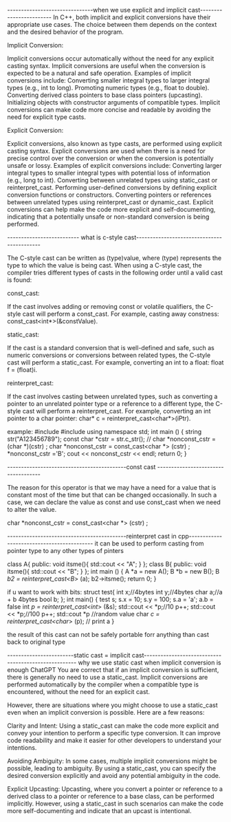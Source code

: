-------------------------------when we use explicit and implicit cast------------------------
In C++, both implicit and explicit conversions have their appropriate use cases. The choice between them depends on the context and the desired behavior of the program.

Implicit Conversion:

Implicit conversions occur automatically without the need for any explicit casting syntax.
Implicit conversions are useful when the conversion is expected to be a natural and safe operation.
Examples of implicit conversions include:
Converting smaller integral types to larger integral types (e.g., int to long).
Promoting numeric types (e.g., float to double).
Converting derived class pointers to base class pointers (upcasting).
Initializing objects with constructor arguments of compatible types.
Implicit conversions can make code more concise and readable by avoiding the need for explicit type casts.

Explicit Conversion:

Explicit conversions, also known as type casts, are performed using explicit casting syntax.
Explicit conversions are used when there is a need for precise control over the conversion or when the conversion is potentially unsafe or lossy.
Examples of explicit conversions include:
Converting larger integral types to smaller integral types with potential loss of information (e.g., long to int).
Converting between unrelated types using static_cast or reinterpret_cast.
Performing user-defined conversions by defining explicit conversion functions or constructors.
Converting pointers or references between unrelated types using reinterpret_cast or dynamic_cast.
Explicit conversions can help make the code more explicit and self-documenting, indicating that a potentially unsafe or non-standard conversion is being performed.

-------------------------- what is c-style cast-------------------------------------------

The C-style cast can be written as (type)value, where (type) represents the type to which the value is being cast. When using a C-style cast, the compiler tries different types of casts in the following order until a valid cast is found:

const_cast:

If the cast involves adding or removing const or volatile qualifiers, the C-style cast will perform a const_cast.
For example, casting away constness: const_cast<int*>(&constValue).

static_cast:

If the cast is a standard conversion that is well-defined and safe, such as numeric conversions or conversions between related types, the C-style cast will perform a static_cast.
For example, converting an int to a float: float f = (float)i.

reinterpret_cast:

If the cast involves casting between unrelated types, such as converting a pointer to an unrelated pointer type or a reference to a different type, the C-style cast will perform a reinterpret_cast.
For example, converting an int pointer to a char pointer: char* c = reinterpret_cast<char*>(iPtr).

example:
#include <iostream>
#include <cstring>
using namespace std;
int main () {
  string str("A123456789");
  const char *cstr = str.c_str();
  // char *nonconst_cstr  = (char *)(cstr) ; 
  char *nonconst_cstr  = const_cast<char *> (cstr) ; 
  *nonconst_cstr ='B';
  cout << nonconst_cstr << endl;
  return 0;
}

-------------------------------------------const cast ------------------------------------

The reason for this operator is that we may have a need for a value that is constant most of the time but that can be changed occasionally. In such a case, we can declare the value as const and use const_cast when we need to alter the value.

 char *nonconst_cstr  = const_cast<char *> (cstr) ;

-------------------------------------------reinterpret cast in cpp-------------------------------------------
it can be used to perform casting from pointer type to any other types of pinters

class A{
    public:
        void itsme(){
            std::cout << "A";
        }
};
class B{
    public:
        void itsme(){
            std::cout << "B";
        }
};
int main () {
    A *a = new A();
    B *b = new B();
    B *b2 = reinterpret_cast<B*> (a);
    b2->itsme();
  return 0;
}

if u want to work with bits:
struct test{
    int x;//4bytes
    int y;//4bytes
    char a;//a + b 4bytes
    bool b;
};
int main()
{
    test s;
    s.x = 10; s.y = 100; s.a = 'a'; a.b = false
    int *p = reinterpret_cast<int*> (&s);
    std::cout << *p;//10
    p++;
    std::cout << *p;//100
    p++;
    std::cout *p //random value
    char *c = reinterpret_cast<char*> (p); // print a
}

the result of this cast can not be safely portable forr anything than cast back to original type

------------------------static cast = implicit cast-----------------------------------------------------
why we use static cast when implicit conversion is enough
ChatGPT
You are correct that if an implicit conversion is sufficient, there is generally no need to use a static_cast. Implicit conversions are performed automatically by the compiler when a compatible type is encountered, without the need for an explicit cast.

However, there are situations where you might choose to use a static_cast even when an implicit conversion is possible. Here are a few reasons:

Clarity and Intent: Using a static_cast can make the code more explicit and convey your intention to perform a specific type conversion. It can improve code readability and make it easier for other developers to understand your intentions.

Avoiding Ambiguity: In some cases, multiple implicit conversions might be possible, leading to ambiguity. By using a static_cast, you can specify the desired conversion explicitly and avoid any potential ambiguity in the code.

Explicit Upcasting: Upcasting, where you convert a pointer or reference to a derived class to a pointer or reference to a base class, can be performed implicitly. However, using a static_cast in such scenarios can make the code more self-documenting and indicate that an upcast is intentional.
